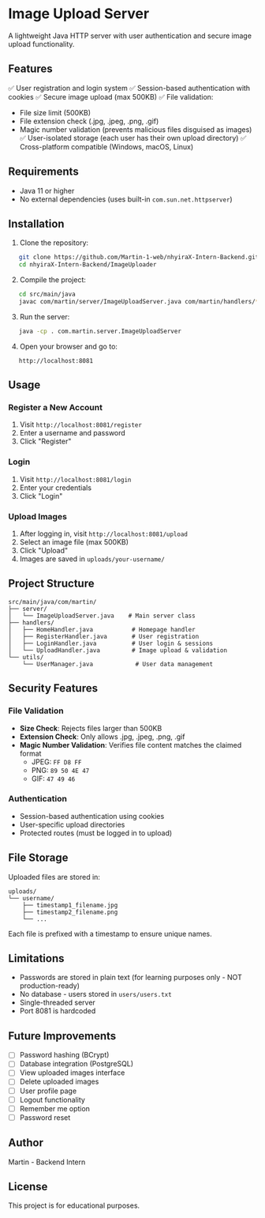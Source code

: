 # Image Upload Server

A lightweight Java HTTP server with user authentication and secure image upload functionality.

## Features

✅ User registration and login system
✅ Session-based authentication with cookies
✅ Secure image upload (max 500KB)
✅ File validation:
  - File size limit (500KB)
  - File extension check (.jpg, .jpeg, .png, .gif)
  - Magic number validation (prevents malicious files disguised as images)
✅ User-isolated storage (each user has their own upload directory)
✅ Cross-platform compatible (Windows, macOS, Linux)

## Requirements

- Java 11 or higher
- No external dependencies (uses built-in `com.sun.net.httpserver`)

## Installation

1. Clone the repository:
```bash
   git clone https://github.com/Martin-1-web/nhyiraX-Intern-Backend.git
   cd nhyiraX-Intern-Backend/ImageUploader
```

2. Compile the project:
```bash
   cd src/main/java
   javac com/martin/server/ImageUploadServer.java com/martin/handlers/*.java com/martin/utils/*.java
```

3. Run the server:
```bash
   java -cp . com.martin.server.ImageUploadServer
```

4. Open your browser and go to:
```
   http://localhost:8081
```

## Usage

### Register a New Account
1. Visit `http://localhost:8081/register`
2. Enter a username and password
3. Click "Register"

### Login
1. Visit `http://localhost:8081/login`
2. Enter your credentials
3. Click "Login"

### Upload Images
1. After logging in, visit `http://localhost:8081/upload`
2. Select an image file (max 500KB)
3. Click "Upload"
4. Images are saved in `uploads/your-username/`

## Project Structure
```
src/main/java/com/martin/
├── server/
│   └── ImageUploadServer.java    # Main server class
├── handlers/
│   ├── HomeHandler.java           # Homepage handler
│   ├── RegisterHandler.java       # User registration
│   ├── LoginHandler.java          # User login & sessions
│   └── UploadHandler.java         # Image upload & validation
└── utils/
    └── UserManager.java            # User data management
```

## Security Features

### File Validation
- **Size Check**: Rejects files larger than 500KB
- **Extension Check**: Only allows .jpg, .jpeg, .png, .gif
- **Magic Number Validation**: Verifies file content matches the claimed format
  - JPEG: `FF D8 FF`
  - PNG: `89 50 4E 47`
  - GIF: `47 49 46`

### Authentication
- Session-based authentication using cookies
- User-specific upload directories
- Protected routes (must be logged in to upload)

## File Storage

Uploaded files are stored in:
```
uploads/
└── username/
    ├── timestamp1_filename.jpg
    ├── timestamp2_filename.png
    └── ...
```

Each file is prefixed with a timestamp to ensure unique names.

## Limitations

- Passwords are stored in plain text (for learning purposes only - NOT production-ready)
- No database - users stored in `users/users.txt`
- Single-threaded server
- Port 8081 is hardcoded

## Future Improvements

- [ ] Password hashing (BCrypt)
- [ ] Database integration (PostgreSQL)
- [ ] View uploaded images interface
- [ ] Delete uploaded images
- [ ] User profile page
- [ ] Logout functionality
- [ ] Remember me option
- [ ] Password reset

## Author

Martin - Backend Intern

## License

This project is for educational purposes.
